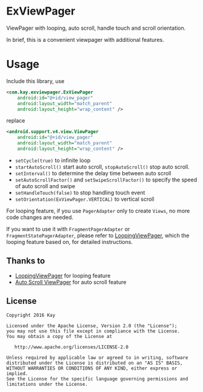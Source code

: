 # ExViewPager
ViewPager with looping, auto scroll, handle touch and scroll orientation.

In brief, this is a convenient viewpager with additional features.

# Usage
Include this library, use

``` xml
<com.kay.exviewpager.ExViewPager
	android:id="@+id/view_pager"
	android:layout_width="match_parent"
	android:layout_height="wrap_content" />
```
replace
``` xml
<android.support.v4.view.ViewPager
	android:id="@+id/view_pager"
	android:layout_width="match_parent"
	android:layout_height="wrap_content" />
```

* `setCycle(true)` to infinite loop
* `startAutoScroll()` start auto scroll, `stopAutoScroll()` stop auto scroll.
* `setInterval()` to determine the delay time between auto scroll
* `setAutoScrollFactor()` and `setSwipeScrollFactor()` to specify the speed of auto scroll and swipe
* `setHandleTouch(false)` to stop handling touch event
* `setOrientation(ExViewPager.VERTICAL)` to vertical scroll

For looping feature, if you use `PagerAdapter` only to create `Views`, no more code changes are needed.

If you want to use it with `FragmentPagerAdapter` or `FragmentStatePagerAdapter`, please refer to [LoopingViewPager][1], which the looping feature based on, for detailed instructions.

## Thanks to
* [LoopingViewPager][1] for looping feature
* [Auto Scroll ViewPager][2] for auto scroll feature

## License

    Copyright 2016 Kay

    Licensed under the Apache License, Version 2.0 (the "License");
    you may not use this file except in compliance with the License.
    You may obtain a copy of the License at

       http://www.apache.org/licenses/LICENSE-2.0

    Unless required by applicable law or agreed to in writing, software
    distributed under the License is distributed on an "AS IS" BASIS,
    WITHOUT WARRANTIES OR CONDITIONS OF ANY KIND, either express or implied.
    See the License for the specific language governing permissions and
    limitations under the License.

[1]:https://github.com/imbryk/LoopingViewPager
[2]:https://github.com/Trinea/android-auto-scroll-view-pager
